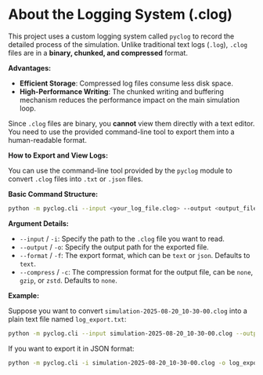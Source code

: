 # About the Logging System (.clog)

This project uses a custom logging system called `pyclog` to record the detailed process of the simulation. Unlike traditional text logs (`.log`), `.clog` files are in a **binary, chunked, and compressed** format.

**Advantages:**

* **Efficient Storage**: Compressed log files consume less disk space.
* **High-Performance Writing**: The chunked writing and buffering mechanism reduces the performance impact on the main simulation loop.

Since `.clog` files are binary, you **cannot** view them directly with a text editor. You need to use the provided command-line tool to export them into a human-readable format.

**How to Export and View Logs:**

You can use the command-line tool provided by the `pyclog` module to convert `.clog` files into `.txt` or `.json` files.

**Basic Command Structure:**

```sh
python -m pyclog.cli --input <your_log_file.clog> --output <output_filename> --format <format>
```

**Argument Details:**

* `--input` / `-i`: Specify the path to the `.clog` file you want to read.
* `--output` / `-o`: Specify the output path for the exported file.
* `--format` / `-f`: The export format, which can be `text` or `json`. Defaults to `text`.
* `--compress` / `-c`: The compression format for the output file, can be `none`, `gzip`, or `zstd`. Defaults to `none`.

**Example:**

Suppose you want to convert `simulation-2025-08-20_10-30-00.clog` into a plain text file named `log_export.txt`:

```sh
python -m pyclog.cli --input simulation-2025-08-20_10-30-00.clog --output log_export.txt --format text
```

If you want to export it in JSON format:

```sh
python -m pyclog.cli -i simulation-2025-08-20_10-30-00.clog -o log_export.json -f json
```
